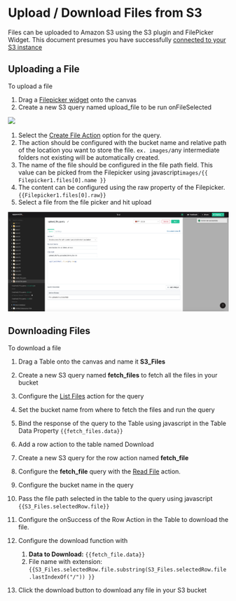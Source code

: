 # Upload / Download Files from S3

Files can be uploaded to Amazon S3 using the S3 plugin and FilePicker Widget. This document presumes you have successfully [connected to your S3 instance](../datasource-reference/querying-amazon-s3.md)

## Uploading a File

To upload a file

1. Drag a [Filepicker widget](../widget-reference/filepicker.md) onto the canvas
2. Create a new S3 query named upload\_file to be run onFileSelected

![](../.gitbook/assets/file-upload%20%282%29.gif)

1. Select the [Create File Action](../datasource-reference/querying-amazon-s3.md#create-file) option for the query.
2. The action should be configured with the bucket name and relative path of the location you want to store the file. `ex. images/`any intermediate folders not existing will be automatically created.
3. The name of the file should be configured in the file path field. This value can be picked from the Filepicker using javascript`images/{{ Filepicker1.files[0].name }}`
4. The content can be configured using the raw property of the Filepicker. `{{Filepicker1.files[0].raw}}`
5. Select a file from the file picker and hit upload

![Click to expand](../.gitbook/assets/amazon_s3_upload_query_using_filepicker.png)

## Downloading Files

To download a file

1. Drag a Table onto the canvas and name it **S3\_Files**
2. Create a new S3 query named **fetch\_files** to fetch all the files in your bucket
3. Configure the [List Files](../datasource-reference/querying-amazon-s3.md#list-files-in-bucket) action for the query
4. Set the bucket name from where to fetch the files and run the query
5. Bind the response of the query to the Table using javascript in the Table Data Property `{{fetch_files.data}}`



1. Add a row action to the table named Download
2. Create a new S3 query for the row action named **fetch\_file**
3. Configure the **fetch\_file** query with the [Read File](../datasource-reference/querying-amazon-s3.md#read-file) action.
4. Configure the bucket name in the query
5. Pass the file path selected in the table to the query using javascript `{{S3_Files.selectedRow.file}}`
6. Configure the onSuccess of the Row Action in the Table to download the file.
7. Configure the download function with
   1. **Data to Download:** `{{fetch_file.data}}`
   2. File name with extension:`{{S3_Files.selectedRow.file.substring(S3_Files.selectedRow.file.lastIndexOf("/")) }}`
8. Click the download button to download any file in your S3 bucket

## 

